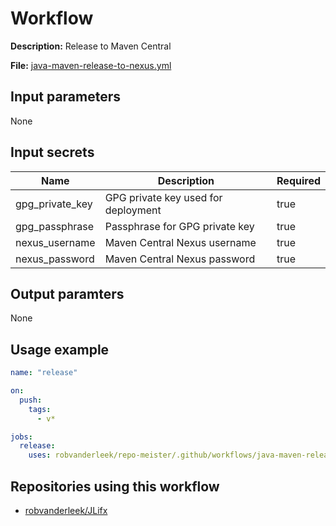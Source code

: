 # Workflow

**Description:** Release to Maven Central

**File:** [java-maven-release-to-nexus.yml](https://github.com/robvanderleek/repo-meister/blob/main/.github/workflows/java-maven-release-to-nexus.yml)

## Input parameters

None

## Input secrets

| Name            | Description                         | Required |
| --------------- | ----------------------------------- | -------- |
| gpg_private_key | GPG private key used for deployment | true     |
| gpg_passphrase  | Passphrase for GPG private key      | true     |
| nexus_username  | Maven Central Nexus username        | true     |
| nexus_password  | Maven Central Nexus password        | true     |

## Output paramters

None

## Usage example

```yaml
name: "release"

on:
  push:
    tags:
      - v*

jobs:
  release:
    uses: robvanderleek/repo-meister/.github/workflows/java-maven-release-to-nexus.yml@main
```

## Repositories using this workflow

- [robvanderleek/JLifx](https://github.com/robvanderleek/JLifx/blob/main/.github/workflows/main.yml)
